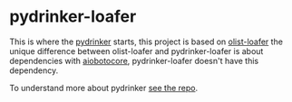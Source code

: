 # pydrinker-loafer

This is where the [pydrinker](https://github.com/pydrinker/pydrinker) starts, this project is based on [olist-loafer](https://github.com/olist/olist-loafer) the unique difference between olist-loafer and pydrinker-loafer is about dependencies with [aiobotocore](https://github.com/aio-libs/aiobotocore), pydrinker-loafer doesn't have this dependency.

To understand more about pydrinker [see the repo](https://github.com/pydrinker/pydrinker).